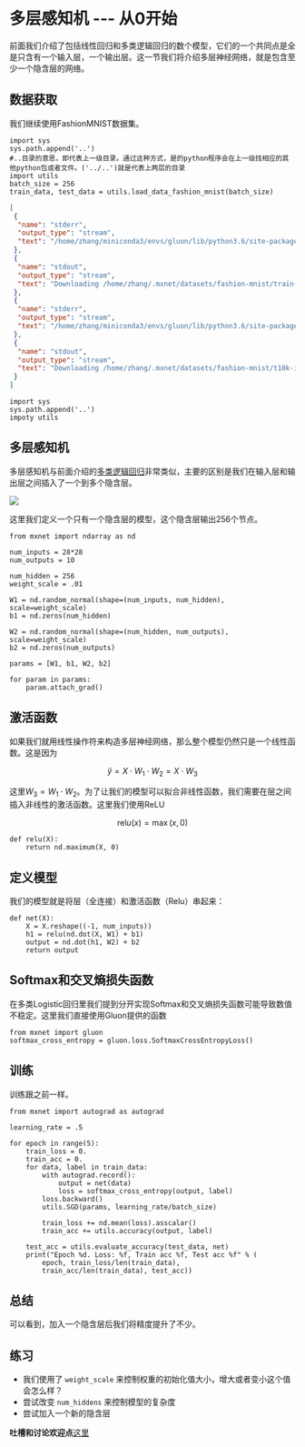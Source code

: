 # 多层感知机 --- 从0开始

前面我们介绍了包括线性回归和多类逻辑回归的数个模型，它们的一个共同点是全是只含有一个输入层，一个输出层。这一节我们将介绍多层神经网络，就是包含至少一个隐含层的网络。

## 数据获取

我们继续使用FashionMNIST数据集。

```{.python .input  n=1}
import sys
sys.path.append('..')
#..目录的意思，即代表上一级目录。通过这种方式，是的python程序会在上一级找相应的其他python包或者文件。('../..')就是代表上两层的目录
import utils
batch_size = 256
train_data, test_data = utils.load_data_fashion_mnist(batch_size)
```

```{.json .output n=1}
[
 {
  "name": "stderr",
  "output_type": "stream",
  "text": "/home/zhang/miniconda3/envs/gluon/lib/python3.6/site-packages/matplotlib/font_manager.py:278: UserWarning: Matplotlib is building the font cache using fc-list. This may take a moment.\n  'Matplotlib is building the font cache using fc-list. '\n"
 },
 {
  "name": "stdout",
  "output_type": "stream",
  "text": "Downloading /home/zhang/.mxnet/datasets/fashion-mnist/train-images-idx3-ubyte.gz from https://apache-mxnet.s3-accelerate.dualstack.amazonaws.com/gluon/dataset/fashion-mnist/train-images-idx3-ubyte.gz...\nDownloading /home/zhang/.mxnet/datasets/fashion-mnist/train-labels-idx1-ubyte.gz from https://apache-mxnet.s3-accelerate.dualstack.amazonaws.com/gluon/dataset/fashion-mnist/train-labels-idx1-ubyte.gz...\n"
 },
 {
  "name": "stderr",
  "output_type": "stream",
  "text": "/home/zhang/miniconda3/envs/gluon/lib/python3.6/site-packages/mxnet/gluon/data/vision/datasets.py:84: DeprecationWarning: The binary mode of fromstring is deprecated, as it behaves surprisingly on unicode inputs. Use frombuffer instead\n  label = np.fromstring(fin.read(), dtype=np.uint8).astype(np.int32)\n/home/zhang/miniconda3/envs/gluon/lib/python3.6/site-packages/mxnet/gluon/data/vision/datasets.py:88: DeprecationWarning: The binary mode of fromstring is deprecated, as it behaves surprisingly on unicode inputs. Use frombuffer instead\n  data = np.fromstring(fin.read(), dtype=np.uint8)\n"
 },
 {
  "name": "stdout",
  "output_type": "stream",
  "text": "Downloading /home/zhang/.mxnet/datasets/fashion-mnist/t10k-images-idx3-ubyte.gz from https://apache-mxnet.s3-accelerate.dualstack.amazonaws.com/gluon/dataset/fashion-mnist/t10k-images-idx3-ubyte.gz...\nDownloading /home/zhang/.mxnet/datasets/fashion-mnist/t10k-labels-idx1-ubyte.gz from https://apache-mxnet.s3-accelerate.dualstack.amazonaws.com/gluon/dataset/fashion-mnist/t10k-labels-idx1-ubyte.gz...\n"
 }
]
```

```{.python .input}
import sys
sys.path.append('..')
impoty utils
```

## 多层感知机

多层感知机与前面介绍的[多类逻辑回归](../chapter_crashcourse/softmax-regression-scratch.md)非常类似，主要的区别是我们在输入层和输出层之间插入了一个到多个隐含层。

![](../img/multilayer-perceptron.png)

这里我们定义一个只有一个隐含层的模型，这个隐含层输出256个节点。

```{.python .input  n=2}
from mxnet import ndarray as nd

num_inputs = 28*28
num_outputs = 10

num_hidden = 256
weight_scale = .01

W1 = nd.random_normal(shape=(num_inputs, num_hidden), scale=weight_scale)
b1 = nd.zeros(num_hidden)

W2 = nd.random_normal(shape=(num_hidden, num_outputs), scale=weight_scale)
b2 = nd.zeros(num_outputs)

params = [W1, b1, W2, b2]

for param in params:
    param.attach_grad()
```

## 激活函数

如果我们就用线性操作符来构造多层神经网络，那么整个模型仍然只是一个线性函数。这是因为

$$\hat{y} = X \cdot W_1 \cdot W_2 = X \cdot W_3 $$

这里$W_3 = W_1 \cdot W_2$。为了让我们的模型可以拟合非线性函数，我们需要在层之间插入非线性的激活函数。这里我们使用ReLU

$$\textrm{rel}u(x)=\max(x, 0)$$

```{.python .input  n=3}
def relu(X):
    return nd.maximum(X, 0)
```

## 定义模型

我们的模型就是将层（全连接）和激活函数（Relu）串起来：

```{.python .input  n=4}
def net(X):
    X = X.reshape((-1, num_inputs))
    h1 = relu(nd.dot(X, W1) + b1)
    output = nd.dot(h1, W2) + b2
    return output
```

## Softmax和交叉熵损失函数

在多类Logistic回归里我们提到分开实现Softmax和交叉熵损失函数可能导致数值不稳定。这里我们直接使用Gluon提供的函数

```{.python .input  n=6}
from mxnet import gluon
softmax_cross_entropy = gluon.loss.SoftmaxCrossEntropyLoss()
```

## 训练

训练跟之前一样。

```{.python .input  n=8}
from mxnet import autograd as autograd

learning_rate = .5

for epoch in range(5):
    train_loss = 0.
    train_acc = 0.
    for data, label in train_data:
        with autograd.record():
            output = net(data)
            loss = softmax_cross_entropy(output, label)
        loss.backward()
        utils.SGD(params, learning_rate/batch_size)

        train_loss += nd.mean(loss).asscalar()
        train_acc += utils.accuracy(output, label)

    test_acc = utils.evaluate_accuracy(test_data, net)
    print("Epoch %d. Loss: %f, Train acc %f, Test acc %f" % (
        epoch, train_loss/len(train_data),
        train_acc/len(train_data), test_acc))
```

## 总结

可以看到，加入一个隐含层后我们将精度提升了不少。

## 练习

- 我们使用了 `weight_scale` 来控制权重的初始化值大小，增大或者变小这个值会怎么样？
- 尝试改变 `num_hiddens` 来控制模型的复杂度
- 尝试加入一个新的隐含层

**吐槽和讨论欢迎点**[这里](https://discuss.gluon.ai/t/topic/739)
